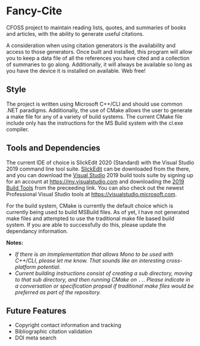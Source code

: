 # Fancy-Cite
CFOSS project to maintain reading lists, quotes, and summaries of books and articles, with the ability to generate useful citations.

A consideration when using citation generators is the availability and access to those generators. Once built and installed, this program will allow you to keep a data file of all the references you have cited and a collection of summaries to go along. Additionally, it will always be available so long as you have the device it is installed on available. Web free!

## Style
The project is written using Microsoft C++/CLI and should use common .NET paradigms. Additionally, the use of CMake allows the user to generate a make file for any of a variety of build systems. The current CMake file include only has the instructions for the MS Build system with the cl.exe compiler.

## Tools and Dependencies
The current IDE of choice is SlickEdit 2020 (Standard) with the Visual Studio 2019 command line tool suite. [SlickEdit](https://www.slickedit.com/) can be downloaded from the there, and you can download the [Visual Studio](https://visualstudio.microsoft.com/) 2019 build tools suite by signing up for an account at https://my.visualstudio.com and downloading the [2019 Build Tools](https://my.visualstudio.com/Downloads?q=Visual%20Studio%202019) from the preceeding link. You can also check out the newest Professional Visual Studio tools at https://visualstudio.microsoft.com.

For the build system, CMake is currently the default choice which is currently being used to build MSBuild files. As of yet, I have not generated make files and attempted to use the traditional make file based build system. If you are able to successfully do this, please update the dependancy information.

**Notes:**
* *If there is an immplementation that allows Mono to be used with C++/CLI, please let me know. That sounds like an interesting cross-platform potential.*
* *Current building instructions consist of creating a sub directory, moving to that sub directory, and then running CMake on `..`. Please indicate in a conversation or specification propsal if traditional make files would be preferred as part of the repository.*

## Future Features
* Copyright contact information and tracking
* Bibliographic citation validation
* DOI meta search
